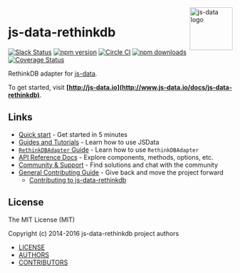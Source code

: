 <img src="https://raw.githubusercontent.com/js-data/js-data/master/js-data.png" alt="js-data logo" title="js-data" align="right" width="96" height="96" />

# js-data-rethinkdb

[![Slack Status][sl_b]][sl_l]
[![npm version][npm_b]][npm_l]
[![Circle CI][circle_b]][circle_l]
[![npm downloads][dn_b]][dn_l]
[![Coverage Status][cov_b]][cov_l]

RethinkDB adapter for [js-data](http://www.js-data.io/).

To get started, visit __[http://js-data.io](http://www.js-data.io/docs/js-data-rethinkdb)__.

## Links

* [Quick start](http://www.js-data.io/docs/home#quick-start) - Get started in 5 minutes
* [Guides and Tutorials](http://www.js-data.io/docs/home) - Learn how to use JSData
* [`RethinkDBAdapter` Guide](http://www.js-data.io/docs/js-data-rethinkdb) - Learn how to use `RethinkDBAdapter`
* [API Reference Docs](http://api.js-data.io) - Explore components, methods, options, etc.
* [Community & Support](http://js-data.io/docs/community) - Find solutions and chat with the community
* [General Contributing Guide](http://js-data.io/docs/contributing) - Give back and move the project forward
  * [Contributing to js-data-rethinkdb](https://github.com/js-data/js-data-rethinkdb/blob/master/.github/CONTRIBUTING.md)

## License

The MIT License (MIT)

Copyright (c) 2014-2016 js-data-rethinkdb project authors

* [LICENSE](https://github.com/js-data/js-data-rethinkdb/blob/master/LICENSE)
* [AUTHORS](https://github.com/js-data/js-data-rethinkdb/blob/master/AUTHORS)
* [CONTRIBUTORS](https://github.com/js-data/js-data-rethinkdb/blob/master/CONTRIBUTORS)

[sl_b]: http://slack.js-data.io/badge.svg
[sl_l]: http://slack.js-data.io
[npm_b]: https://img.shields.io/npm/v/js-data-rethinkdb.svg?style=flat
[npm_l]: https://www.npmjs.org/package/js-data-rethinkdb
[circle_b]: https://img.shields.io/circleci/project/js-data/js-data-rethinkdb.svg?style=flat
[circle_l]: https://circleci.com/gh/js-data/js-data-rethinkdb
[dn_b]: https://img.shields.io/npm/dm/js-data-rethinkdb.svg?style=flat
[dn_l]: https://www.npmjs.org/package/js-data-rethinkdb
[cov_b]: https://img.shields.io/codecov/c/github/js-data/js-data-rethinkdb.svg?style=flat
[cov_l]: https://codecov.io/github/js-data/js-data-rethinkdb

